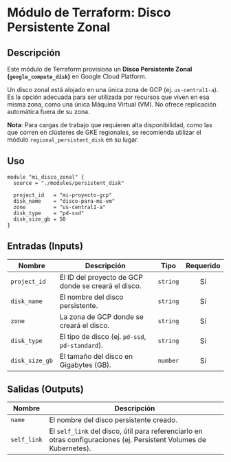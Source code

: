 # Módulo de Terraform: Disco Persistente Zonal

## Descripción

Este módulo de Terraform provisiona un **Disco Persistente Zonal (`google_compute_disk`)** en Google Cloud Platform.

Un disco zonal está alojado en una única zona de GCP (ej. `us-central1-a`). Es la opción adecuada para ser utilizada por recursos que viven en esa misma zona, como una única Máquina Virtual (VM). No ofrece replicación automática fuera de su zona.

**Nota**: Para cargas de trabajo que requieren alta disponibilidad, como las que corren en clústeres de GKE regionales, se recomienda utilizar el módulo `regional_persistent_disk` en su lugar.

## Uso

```hcl
module "mi_disco_zonal" {
  source = "./modules/persistent_disk"

  project_id   = "mi-proyecto-gcp"
  disk_name    = "disco-para-mi-vm"
  zone         = "us-central1-a"
  disk_type    = "pd-ssd"
  disk_size_gb = 50
}
```

## Entradas (Inputs)

| Nombre         | Descripción                                               | Tipo     | Requerido |
| -------------- | --------------------------------------------------------- | -------- | :-------: |
| `project_id`   | El ID del proyecto de GCP donde se creará el disco.       | `string` |    Sí     |
| `disk_name`    | El nombre del disco persistente.                          | `string` |    Sí     |
| `zone`         | La zona de GCP donde se creará el disco.                  | `string` |    Sí     |
| `disk_type`    | El tipo de disco (ej. `pd-ssd`, `pd-standard`).           | `string` |    Sí     |
| `disk_size_gb` | El tamaño del disco en Gigabytes (GB).                    | `number` |    Sí     |

## Salidas (Outputs)

| Nombre      | Descripción                                                                    |
| ----------- | ------------------------------------------------------------------------------ |
| `name`      | El nombre del disco persistente creado.                                        |
| `self_link` | El `self_link` del disco, útil para referenciarlo en otras configuraciones (ej. Persistent Volumes de Kubernetes). |
